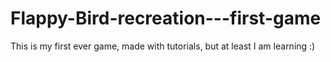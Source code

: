 # Flappy-Bird-recreation---first-game
This is my first ever game, made with tutorials, but at least I am learning :)
